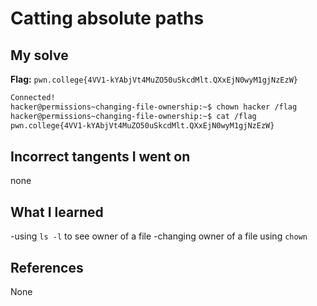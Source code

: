 # Catting absolute paths

## My solve
**Flag:** `pwn.college{4VV1-kYAbjVt4MuZO50uSkcdMlt.QXxEjN0wyM1gjNzEzW}`

```bash
Connected!                                                                        
hacker@permissions~changing-file-ownership:~$ chown hacker /flag
hacker@permissions~changing-file-ownership:~$ cat /flag
pwn.college{4VV1-kYAbjVt4MuZO50uSkcdMlt.QXxEjN0wyM1gjNzEzW}

```

## Incorrect tangents I went on
none

## What I learned
-using `ls -l` to see owner of a file
-changing owner of a file using `chown`

## References 
None
